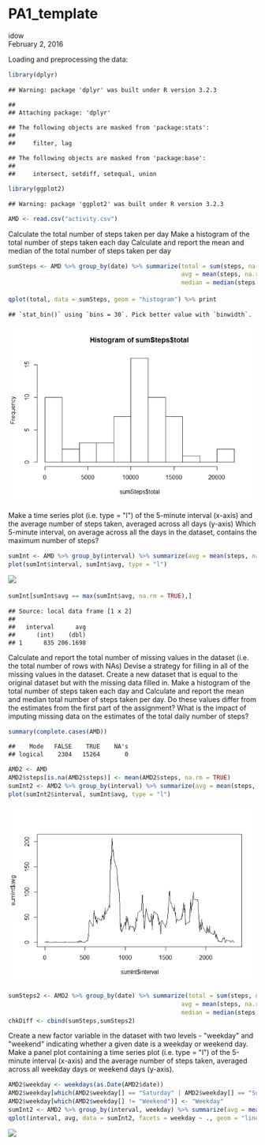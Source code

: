 # PA1_template
idow  
February 2, 2016  

Loading and preprocessing the data:


```r
library(dplyr)
```

```
## Warning: package 'dplyr' was built under R version 3.2.3
```

```
## 
## Attaching package: 'dplyr'
```

```
## The following objects are masked from 'package:stats':
## 
##     filter, lag
```

```
## The following objects are masked from 'package:base':
## 
##     intersect, setdiff, setequal, union
```

```r
library(ggplot2)
```

```
## Warning: package 'ggplot2' was built under R version 3.2.3
```

```r
AMD <- read.csv("activity.csv")
```

Calculate the total number of steps taken per day
Make a histogram of the total number of steps taken each day
Calculate and report the mean and median of the total number of steps taken per day


```r
sumSteps <- AMD %>% group_by(date) %>% summarize(total = sum(steps, na.rm = TRUE), 
                                                 avg = mean(steps, na.rm = TRUE),
                                                 median = median(steps, na.rm = TRUE))

qplot(total, data = sumSteps, geom = "histogram") %>% print
```

```
## `stat_bin()` using `bins = 30`. Pick better value with `binwidth`.
```

![](PA1_template_files/figure-html/unnamed-chunk-2-1.png)

Make a time series plot (i.e. type = "l") of the 5-minute interval (x-axis) and the average number of steps taken, averaged across all days (y-axis)
Which 5-minute interval, on average across all the days in the dataset, contains the maximum number of steps?


```r
sumInt <- AMD %>% group_by(interval) %>% summarize(avg = mean(steps, na.rm = TRUE))
plot(sumInt$interval, sumInt$avg, type = "l")
```

![](PA1_template_files/figure-html/unnamed-chunk-3-1.png)

```r
sumInt[sumInt$avg == max(sumInt$avg, na.rm = TRUE),]
```

```
## Source: local data frame [1 x 2]
## 
##   interval      avg
##      (int)    (dbl)
## 1      835 206.1698
```

Calculate and report the total number of missing values in the dataset (i.e. the total number of rows with NAs)
Devise a strategy for filling in all of the missing values in the dataset. 
Create a new dataset that is equal to the original dataset but with the missing data filled in.
Make a histogram of the total number of steps taken each day and Calculate and report the mean and median total number of steps taken per day. Do these values differ from the estimates from the first part of the assignment? What is the impact of imputing missing data on the estimates of the total daily number of steps?


```r
summary(complete.cases(AMD))
```

```
##    Mode   FALSE    TRUE    NA's 
## logical    2304   15264       0
```

```r
AMD2 <- AMD
AMD2$steps[is.na(AMD2$steps)] <- mean(AMD2$steps, na.rm = TRUE)
sumInt2 <- AMD2 %>% group_by(interval) %>% summarize(avg = mean(steps, na.rm = TRUE))
plot(sumInt2$interval, sumInt$avg, type = "l")
```

![](PA1_template_files/figure-html/unnamed-chunk-4-1.png)

```r
sumSteps2 <- AMD2 %>% group_by(date) %>% summarize(total = sum(steps, na.rm = TRUE), 
                                                 avg = mean(steps, na.rm = TRUE),
                                                 median = median(steps, na.rm = TRUE))
chkDiff <- cbind(sumSteps,sumSteps2)
```

Create a new factor variable in the dataset with two levels - "weekday" and "weekend" indicating whether a given date is a weekday or weekend day.
Make a panel plot containing a time series plot (i.e. type = "l") of the 5-minute interval (x-axis) and the average number of steps taken, averaged across all weekday days or weekend days (y-axis).


```r
AMD2$weekday <- weekdays(as.Date(AMD2$date))
AMD2$weekday[which(AMD2$weekday[] == "Saturday" | AMD2$weekday[] == "Sunday")] <- "Weekend"
AMD2$weekday[which(AMD2$weekday[] != "Weekend")] <- "Weekday"
sumInt2 <- AMD2 %>% group_by(interval, weekday) %>% summarize(avg = mean(steps, na.rm = TRUE))
qplot(interval, avg, data = sumInt2, facets = weekday ~ ., geom = "line", ylab = "Number of steps")
```

![](PA1_template_files/figure-html/unnamed-chunk-5-1.png)


